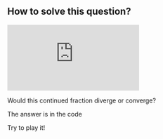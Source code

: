 ## How to solve this question?

![](https://latex.codecogs.com/svg.latex?%5Chuge%201&plus;%5Cfrac%7B1%7D%7B1&plus;%5Cfrac%7B1%7D%7B1&plus;%5Cfrac%7B1%7D%7B1&plus;%5Cfrac%7B1%7D%7B1&plus;%5Cfrac%7B1%7D%7B...%7D%7D%7D%7D%7D%20%3D%5C%20%3F)

Would this continued fraction diverge or converge?

The answer is in the code

Try to play it!
